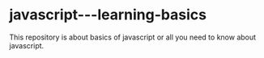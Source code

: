 # javascript---learning-basics
This repository is about basics of javascript or all you need to know about javascript.
